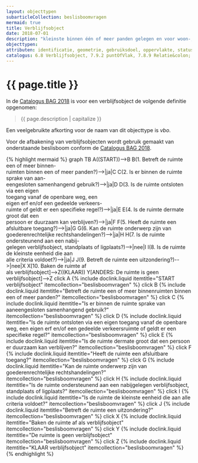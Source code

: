 ```yaml
---
layout: objecttypen
subarticleCollection: beslisboomvragen
mermaid: true
title: Verblijfsobject
date: 2018-07-01
description: "kleinste binnen één of meer panden gelegen en voor woon-, bedrijfsmatige, of recreatieve doeleinden geschikte eenheid van gebruik die ontsloten wordt via een eigen afsluitbare toegang vanaf de openbare weg, een erf of een gedeelde verkeersruimte, onderwerp kan zijn van goederenrechtelijke rechtshandelingen en in functioneel opzicht zelfstandig is"
objecttypen:
attributen: identificatie, geometrie, gebruiksdoel, oppervlakte, status, geconstateerd, documentdatum, documentnummer
catalogus: 6.8 Verblijfsobject, 7.9.2 puntOfVlak, 7.8.9 Relatie&colon; maakt deel uit van gerelateerd pand, 7.5.1 Relatie&colon; heeft als hoofdadres, 7.5.2 Relatie&colon; heeft als nevenadres, 10.8 Afbakening van verblijfsobjecten
---
```


# {{ page.title }}

In de [Catalogus BAG 2018]({{-site.baseurl-}}/beleidskaders/catalogus-bag-2018 "Catalogus BAG 2018") is voor een verblijfsobject de volgende definitie opgenomen:
>{{ page.description | capitalize }}

Een veelgebruikte afkorting voor de naam van dit objecttype is _vbo_.

Voor de afbakening van verblijfsobjecten wordt gebruik gemaakt van onderstaande beslisboom conform de [Catalogus BAG 2018](https://www.geobasisregistraties.nl/documenten/publicatie/2018/03/12/catalogus-2018).

{% highlight mermaid %}
graph TB
    A((START))-->B
    B(1. Betreft de ruimte een of meer binnen-<br/>ruimten binnen een of meer panden?)-->|ja|C
    C(2. Is er binnen de ruimte sprake van aan-<br/>eengesloten samenhangend gebruik?)-->|ja|D
    D(3. Is de ruimte ontsloten via een eigen<br/>toegang vanaf de openbare weg, een<br/>eigen erf en/of een gedeelde verkeers-<br/>ruimte of geldt er een specifieke regel?)-->|ja|E
    E(4. Is de ruimte dermate groot dat een<br/>persoon er duurzaam kan verblijven?)-->|ja|F
    F(5. Heeft de ruimte een afsluitbare toegang?)-->|ja|G
    G(6. Kan de ruimte onderwerp zijn van<br/>goederenrechtelijke rechtshandelingen?)-->|ja|H
    H(7. Is de ruimte ondersteunend aan een nabij-<br/>gelegen verblijfsobject, standplaats of ligplaats?)-->|nee|I
    I(8. Is de ruimte de kleinste eenheid die aan<br/>alle criteria voldoet?)-->|ja|J
    J(9. Betreft de ruimte een uitzondering?)-->|nee|X
    X[10. Baken de ruimte af<br/>als verblijfsobject]-->Z((KLAAR))
    Y[ANDERS: De ruimte is geen<br/>verblijfsobject]-->Z
    click A {% include doclink.liquid itemtitle="START verblijfsobject" itemcollection="beslisboomvragen" %}
    click B {% include doclink.liquid itemtitle="Betreft de ruimte een of meer binnenruimten binnen een of meer panden?" itemcollection="beslisboomvragen" %}
    click C {% include doclink.liquid itemtitle="Is er binnen de ruimte sprake van aaneengesloten samenhangend gebruik?" itemcollection="beslisboomvragen" %}
    click D {% include doclink.liquid itemtitle="Is de ruimte ontsloten via een eigen toegang vanaf de openbare weg, een eigen erf en/of een gedeelde verkeersruimte of geldt er een specifieke regel?" itemcollection="beslisboomvragen" %}
    click E {% include doclink.liquid itemtitle="Is de ruimte dermate groot dat een persoon er duurzaam kan verblijven?" itemcollection="beslisboomvragen" %}
    click F {% include doclink.liquid itemtitle="Heeft de ruimte een afsluitbare toegang?" itemcollection="beslisboomvragen" %}
    click G {% include doclink.liquid itemtitle="Kan de ruimte onderwerp zijn van goederenrechtelijke rechtshandelingen?" itemcollection="beslisboomvragen" %}
    click H {% include doclink.liquid itemtitle="Is de ruimte ondersteunend aan een nabijgelegen verblijfsobject, standplaats of ligplaats?" itemcollection="beslisboomvragen" %}
    click I {% include doclink.liquid itemtitle="Is de ruimte de kleinste eenheid die aan alle criteria voldoet?" itemcollection="beslisboomvragen" %}
    click J {% include doclink.liquid itemtitle="Betreft de ruimte een uitzondering?" itemcollection="beslisboomvragen" %}
    click X {% include doclink.liquid itemtitle="Baken de ruimte af als verblijfsobject" itemcollection="beslisboomvragen" %}
    click Y {% include doclink.liquid itemtitle="De ruimte is geen verblijfsobject" itemcollection="beslisboomvragen" %}
    click Z {% include doclink.liquid itemtitle="KLAAR verblijfsobject" itemcollection="beslisboomvragen" %}
{% endhighlight %}
